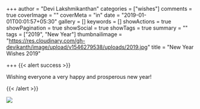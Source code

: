 +++
author = "Devi Lakshmikanthan"
categories = ["wishes"]
comments = true
coverImage = ""
coverMeta = "in"
date = "2019-01-01T00:01:57+05:30"
gallery = []
keywords = []
showActions = true
showPagination = true
showSocial = true
showTags = true
summary = ""
tags = ["2019", "New Year"]
thumbnailimage = "https://res.cloudinary.com/gh-devikanth/image/upload/v1546279538/uploads/2019.jpg"
title = "New Year Wishes 2019"

+++
{{< alert success >}} 

Wishing everyone a very happy and prosperous new year!

 {{< /alert >}}

![](https://res.cloudinary.com/gh-devikanth/image/upload/v1546278981/uploads/2018_2019_600px%5B1%5D.png)